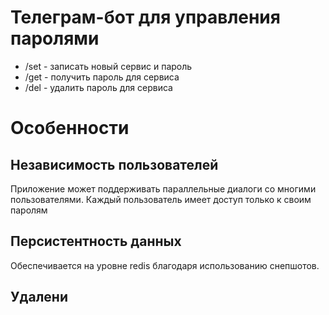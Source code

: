 # Телеграм-бот для управления паролями
* /set - записать новый сервис и пароль
* /get - получить пароль для сервиса
* /del - удалить пароль для сервиса
# Особенности
## Независимость пользователей
Приложение может поддерживать параллельные диалоги со многими пользователями. Каждый пользователь имеет доступ только к своим паролям
## Персистентность данных
Обеспечивается на уровне redis благодаря использованию снепшотов.
## Удалени
